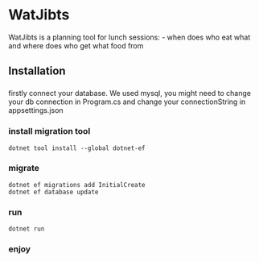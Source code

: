 # WatJibts
WatJibts is a planning tool for lunch sessions: - when does who eat what and where does who get what food from

## Installation
###
firstly connect your database. We used mysql, you might need to change your db connection in Program.cs and change your connectionString in appsettings.json

### install migration tool
```
dotnet tool install --global dotnet-ef
```

### migrate
```
dotnet ef migrations add InitialCreate
dotnet ef database update
```

### run
```
dotnet run
```

### enjoy
